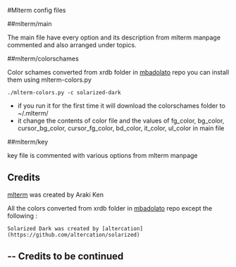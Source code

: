 #Mlterm config files

##mlterm/main 

The main file have every option and its description from mlterm manpage commented and also arranged under topics.

##mlterm/colorschames

Color schames converted from xrdb folder in [mbadolato](https://github.com/mbadolato/iTerm2-Color-Schemes) repo you can install them using mlterm-colors.py  

    ./mlterm-colors.py -c solarized-dark

  - if you run it for the first time it will download the colorschames folder to ~/.mlterm/
  - it change the contents of color file and the values of fg_color, bg_color, cursor_bg_color, cursor_fg_color, bd_color, it_color, ul_color in main file    

##mlterm/key

key file is commented with various options from mlterm manpage

## Credits

[mlterm](https://bitbucket.org/arakiken/mlterm) was created by Araki Ken

All the colors converted from xrdb folder in [mbadolato](https://github.com/mbadolato/iTerm2-Color-Schemes) repo except the following :

    Solarized Dark was created by [altercation](https://github.com/altercation/solarized)

## -- Credits to be continued


